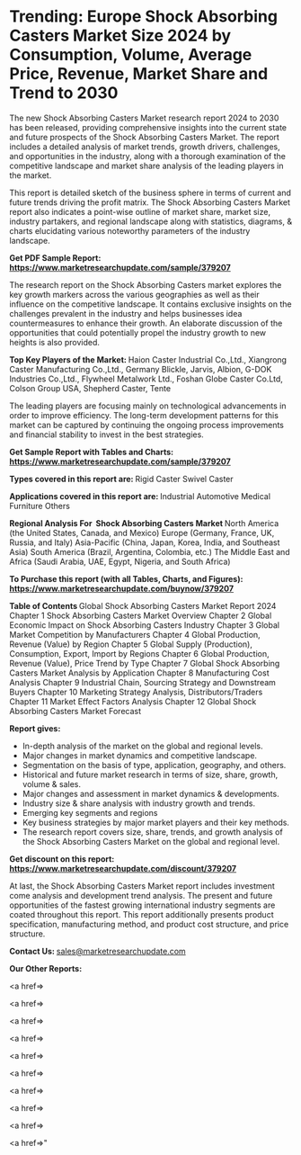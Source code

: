 # Trending: Europe Shock Absorbing Casters Market Size 2024 by Consumption, Volume, Average Price, Revenue, Market Share and Trend to 2030

The new Shock Absorbing Casters Market research report 2024 to 2030 has been released, providing comprehensive insights into the current state and future prospects of the Shock Absorbing Casters Market. The report includes a detailed analysis of market trends, growth drivers, challenges, and opportunities in the industry, along with a thorough examination of the competitive landscape and market share analysis of the leading players in the market.

This report is detailed sketch of the business sphere in terms of current and future trends driving the profit matrix. The Shock Absorbing Casters Market report also indicates a point-wise outline of market share, market size, industry partakers, and regional landscape along with statistics, diagrams, &amp; charts elucidating various noteworthy parameters of the industry landscape.

<strong><b>Get PDF Sample Report: <a href=https://www.marketresearchupdate.com/sample/379207>https://www.marketresearchupdate.com/sample/379207</a></b></strong>

The research report on the Shock Absorbing Casters market explores the key growth markers across the various geographies as well as their influence on the competitive landscape. It contains exclusive insights on the challenges prevalent in the industry and helps businesses idea countermeasures to enhance their growth. An elaborate discussion of the opportunities that could potentially propel the industry growth to new heights is also provided.

<strong><b>Top Key Players of the Market:
</b></strong>Haion Caster Industrial Co.,Ltd., Xiangrong Caster Manufacturing Co.,Ltd., Germany Blickle, Jarvis, Albion, G-DOK Industries Co.,Ltd., Flywheel Metalwork Ltd., Foshan Globe Caster Co.Ltd, Colson Group USA, Shepherd Caster, Tente<strong><b>
</b></strong>

The leading players are focusing mainly on technological advancements in order to improve efficiency. The long-term development patterns for this market can be captured by continuing the ongoing process improvements and financial stability to invest in the best strategies.

<strong><b>Get Sample Report with Tables and Charts: <a href=https://www.marketresearchupdate.com/sample/379207>https://www.marketresearchupdate.com/sample/379207</a></b></strong>

<strong><b>Types covered in this report are:
</b></strong>Rigid Caster
Swivel Caster<strong><b>
</b></strong>

<strong><b>Applications covered in this report are:
</b></strong>Industrial
Automotive
Medical
Furniture
Others<strong><b>
</b></strong>

<strong><b>Regional Analysis For  Shock Absorbing Casters Market</b></strong><strong><b>
</b></strong>North America (the United States, Canada, and Mexico)
Europe (Germany, France, UK, Russia, and Italy)
Asia-Pacific (China, Japan, Korea, India, and Southeast Asia)
South America (Brazil, Argentina, Colombia, etc.)
The Middle East and Africa (Saudi Arabia, UAE, Egypt, Nigeria, and South Africa)

<strong><b>To Purchase this report (with all Tables, Charts, and Figures): <a href=https://www.marketresearchupdate.com/buynow/379207>https://www.marketresearchupdate.com/buynow/379207</a></b></strong>

<strong><b>Table of Contents</b></strong><strong><b>
</b></strong>Global Shock Absorbing Casters Market Report 2024
Chapter 1 Shock Absorbing Casters Market Overview
Chapter 2 Global Economic Impact on Shock Absorbing Casters Industry
Chapter 3 Global Market Competition by Manufacturers
Chapter 4 Global Production, Revenue (Value) by Region
Chapter 5 Global Supply (Production), Consumption, Export, Import by Regions
Chapter 6 Global Production, Revenue (Value), Price Trend by Type
Chapter 7 Global Shock Absorbing Casters Market Analysis by Application
Chapter 8 Manufacturing Cost Analysis
Chapter 9 Industrial Chain, Sourcing Strategy and Downstream Buyers
Chapter 10 Marketing Strategy Analysis, Distributors/Traders
Chapter 11 Market Effect Factors Analysis
Chapter 12 Global Shock Absorbing Casters Market Forecast

<strong><b>Report gives:</b></strong>

- In-depth analysis of the market on the global and regional levels.
- Major changes in market dynamics and competitive landscape.
- Segmentation on the basis of type, application, geography, and others.
- Historical and future market research in terms of size, share, growth, volume &amp; sales.
- Major changes and assessment in market dynamics &amp; developments.
- Industry size &amp; share analysis with industry growth and trends.
- Emerging key segments and regions
- Key business strategies by major market players and their key methods.
- The research report covers size, share, trends, and growth analysis of the Shock Absorbing Casters Market on the global and regional level.

<strong><b>Get discount on this report: <a href=https://www.marketresearchupdate.com/discount/379207>https://www.marketresearchupdate.com/discount/379207</a></b></strong>

At last, the Shock Absorbing Casters Market report includes investment come analysis and development trend analysis. The present and future opportunities of the fastest growing international industry segments are coated throughout this report. This report additionally presents product specification, manufacturing method, and product cost structure, and price structure.

<strong><b>Contact Us:
</b></strong>sales@marketresearchupdate.com

<strong>Our Other Reports:</strong>

<a href=></a>

<a href=></a>

<a href=></a>

<a href=></a>

<a href=></a>

<a href=></a>

<a href=></a>

<a href=></a>

<a href=></a>

<a href=></a>"
